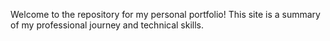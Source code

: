 Welcome to the repository for my personal portfolio! This site is a summary of my professional journey and technical skills.
